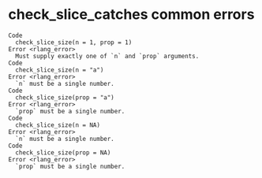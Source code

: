 # check_slice_catches common errors

    Code
      check_slice_size(n = 1, prop = 1)
    Error <rlang_error>
      Must supply exactly one of `n` and `prop` arguments.
    Code
      check_slice_size(n = "a")
    Error <rlang_error>
      `n` must be a single number.
    Code
      check_slice_size(prop = "a")
    Error <rlang_error>
      `prop` must be a single number.
    Code
      check_slice_size(n = NA)
    Error <rlang_error>
      `n` must be a single number.
    Code
      check_slice_size(prop = NA)
    Error <rlang_error>
      `prop` must be a single number.

